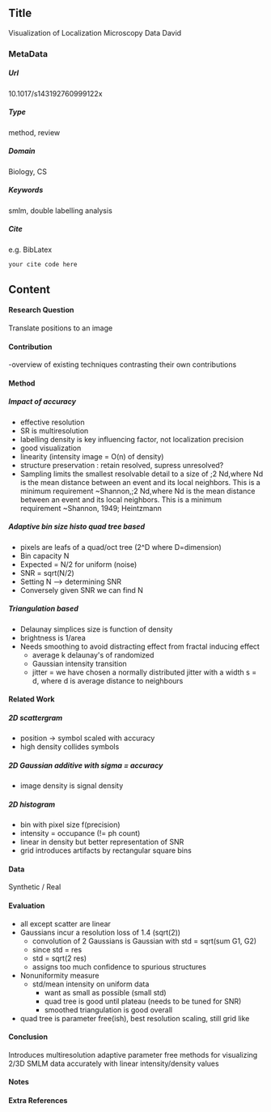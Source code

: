 ## Title
Visualization of Localization Microscopy Data
David
### MetaData
##### Url
10.1017/s143192760999122x
##### Type
method, review

##### Domain
Biology, CS

##### Keywords
smlm, double labelling analysis



##### Cite
e.g. BibLatex
```LaTex
your cite code here

```
## Content
#### Research Question
Translate positions to an image
#### Contribution
-overview of existing techniques contrasting their own contributions

#### Method
##### Impact of accuracy
- effective resolution
- SR is multiresolution
- labelling density is key influencing factor, not localization precision
- good visualization
- linearity (intensity image = O(n) of density)
- structure preservation : retain resolved, supress unresolved?
- Sampling limits the smallest resolvable detail to a size of ;2 Nd,where Nd is the mean distance between an event and its local neighbors. This is a minimum requirement ~Shannon,;2 Nd,where Nd is the mean distance between an event and its local neighbors. This is a minimum requirement ~Shannon, 1949; Heintzmann
##### Adaptive bin size histo quad tree based
- pixels are leafs of a quad/oct tree (2^D where D=dimension)
- Bin capacity N
 - Expected = N/2 for uniform (noise)
 - SNR = sqrt(N/2)
 - Setting N --> determining SNR
 - Conversely given SNR we can find N
##### Triangulation based
- Delaunay simplices size is function of density
- brightness is 1/area
- Needs smoothing to avoid distracting effect from fractal inducing effect
  - average k delaunay's of randomized
  - Gaussian intensity transition
  - jitter = we have chosen a normally distributed jitter with a width s = d, where d is average distance to neighbours
#### Related Work
##### 2D scattergram
  - position -> symbol scaled with accuracy
  - high density collides symbols
##### 2D Gaussian additive with sigma = accuracy
  - image density is signal density
##### 2D histogram
  - bin with pixel size f(precision)
  - intensity = occupance (!= ph count)
  - linear in density but better representation of SNR
  - grid introduces artifacts by rectangular square bins



#### Data
Synthetic / Real


#### Evaluation
- all except scatter are linear
- Gaussians incur a resolution loss of 1.4 (sqrt(2))
  - convolution of 2 Gaussians is Gaussian with std = sqrt(sum G1, G2)
  - since std = res
  - std = sqrt(2 res)
  - assigns too much confidence to spurious structures
- Nonuniformity measure
  - std/mean intensity on uniform data
    - want as small as possible (small std)
    - quad tree is good until plateau (needs to be tuned for SNR)
    - smoothed triangulation is good overall
- quad tree is parameter free(ish), best resolution scaling, still grid like


#### Conclusion
Introduces multiresolution adaptive parameter free methods for visualizing 2/3D SMLM data accurately with linear intensity/density values

#### Notes

#### Extra References
